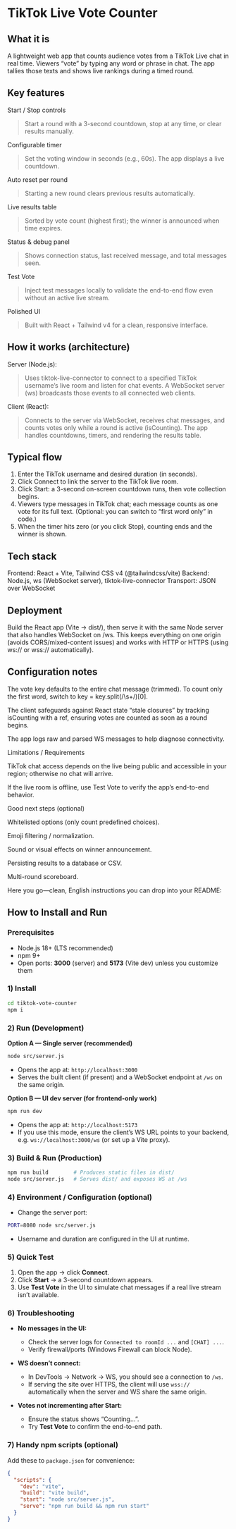 # TikTok Live Vote Counter

## What it is

A lightweight web app that counts audience votes from a TikTok Live chat in real time. Viewers “vote” by typing any word or phrase in chat. The app tallies those texts and shows live rankings during a timed round.

## Key features

Start / Stop controls

> Start a round with a 3-second countdown, stop at any time, or clear
> results manually.

Configurable timer

> Set the voting window in seconds (e.g., 60s). The app displays a live
> countdown.

Auto reset per round

> Starting a new round clears previous results automatically.

Live results table

> Sorted by vote count (highest first); the winner is announced when
> time expires.

Status & debug panel

> Shows connection status, last received message, and total messages
> seen.

Test Vote

> Inject test messages locally to validate the end-to-end flow even
> without an active live stream.

Polished UI

> Built with React + Tailwind v4 for a clean, responsive interface.

## How it works (architecture)

Server (Node.js):

> Uses tiktok-live-connector to connect to a specified TikTok username’s
> live room and listen for chat events. A WebSocket server (ws)
> broadcasts those events to all connected web clients.

Client (React):

> Connects to the server via WebSocket, receives chat messages, and
> counts votes only while a round is active (isCounting). The app
> handles countdowns, timers, and rendering the results table.

## Typical flow

1. Enter the TikTok username and desired duration (in seconds).
2. Click Connect to link the server to the TikTok live room.
3. Click Start: a 3-second on-screen countdown runs, then vote
   collection begins.
4. Viewers type messages in TikTok chat; each message counts as one
   vote for its full text. (Optional: you can switch to “first word only” in code.)
5. When the timer hits zero (or you click Stop), counting ends and the
   winner is shown.

## Tech stack

Frontend: React + Vite, Tailwind CSS v4 (@tailwindcss/vite)
Backend: Node.js, ws (WebSocket server), tiktok-live-connector
Transport: JSON over WebSocket

## Deployment

Build the React app (Vite → dist/), then serve it with the same Node server that also handles WebSocket on /ws. This keeps everything on one origin (avoids CORS/mixed-content issues) and works with HTTP or HTTPS (using ws:// or wss:// automatically).

## Configuration notes

The vote key defaults to the entire chat message (trimmed).
To count only the first word, switch to key = key.split(/\s+/)[0].

The client safeguards against React state “stale closures” by tracking isCounting with a ref, ensuring votes are counted as soon as a round begins.

The app logs raw and parsed WS messages to help diagnose connectivity.

Limitations / Requirements

TikTok chat access depends on the live being public and accessible in your region; otherwise no chat will arrive.

If the live room is offline, use Test Vote to verify the app’s end-to-end behavior.

Good next steps (optional)

Whitelisted options (only count predefined choices).

Emoji filtering / normalization.

Sound or visual effects on winner announcement.

Persisting results to a database or CSV.

Multi-round scoreboard.

Here you go—clean, English instructions you can drop into your README:

## How to Install and Run

### Prerequisites

- Node.js 18+ (LTS recommended)
- npm 9+
- Open ports: **3000** (server) and **5173** (Vite dev) unless you customize them

### 1) Install

```bash
cd tiktok-vote-counter
npm i
```

### 2) Run (Development)

**Option A — Single server (recommended)**

```bash
node src/server.js
```

- Opens the app at: `http://localhost:3000`
- Serves the built client (if present) and a WebSocket endpoint at `/ws` on the same origin.

**Option B — UI dev server (for frontend-only work)**

```bash
npm run dev
```

- Opens the app at: `http://localhost:5173`
- If you use this mode, ensure the client’s WS URL points to your backend, e.g. `ws://localhost:3000/ws` (or set up a Vite proxy).

### 3) Build & Run (Production)

```bash
npm run build        # Produces static files in dist/
node src/server.js   # Serves dist/ and exposes WS at /ws
```

### 4) Environment / Configuration (optional)

- Change the server port:

```bash
PORT=8080 node src/server.js
```

- Username and duration are configured in the UI at runtime.

### 5) Quick Test

1. Open the app → click **Connect**.
2. Click **Start** → a 3-second countdown appears.
3. Use **Test Vote** in the UI to simulate chat messages if a real live stream isn’t available.

### 6) Troubleshooting

- **No messages in the UI:**

  - Check the server logs for `Connected to roomId ...` and `[CHAT] ...`.
  - Verify firewall/ports (Windows Firewall can block Node).
- **WS doesn’t connect:**

  - In DevTools → Network → WS, you should see a connection to `/ws`.
  - If serving the site over HTTPS, the client will use `wss://` automatically when the server and WS share the same origin.
- **Votes not incrementing after Start:**

  - Ensure the status shows “Counting…”.
  - Try **Test Vote** to confirm the end-to-end path.

### 7) Handy npm scripts (optional)

Add these to `package.json` for convenience:

```json
{
  "scripts": {
    "dev": "vite",
    "build": "vite build",
    "start": "node src/server.js",
    "serve": "npm run build && npm run start"
  }
}
```
